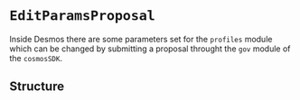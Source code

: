 # `EditParamsProposal`
Inside Desmos there are some parameters set for the `profiles` module which can be changed by submitting a proposal throught
the `gov` module of the `cosmosSDK`.

## Structure
```json
```